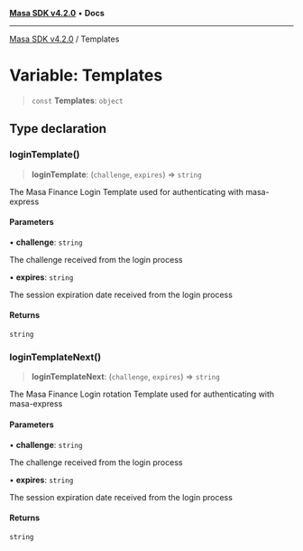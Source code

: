 [**Masa SDK v4.2.0**](../README.md) • **Docs**

***

[Masa SDK v4.2.0](../globals.md) / Templates

# Variable: Templates

> `const` **Templates**: `object`

## Type declaration

### loginTemplate()

> **loginTemplate**: (`challenge`, `expires`) => `string`

The Masa Finance Login Template used for authenticating with masa-express

#### Parameters

• **challenge**: `string`

The challenge received from the login process

• **expires**: `string`

The session expiration date received from the login process

#### Returns

`string`

### loginTemplateNext()

> **loginTemplateNext**: (`challenge`, `expires`) => `string`

The Masa Finance Login rotation Template used for authenticating with masa-express

#### Parameters

• **challenge**: `string`

The challenge received from the login process

• **expires**: `string`

The session expiration date received from the login process

#### Returns

`string`
